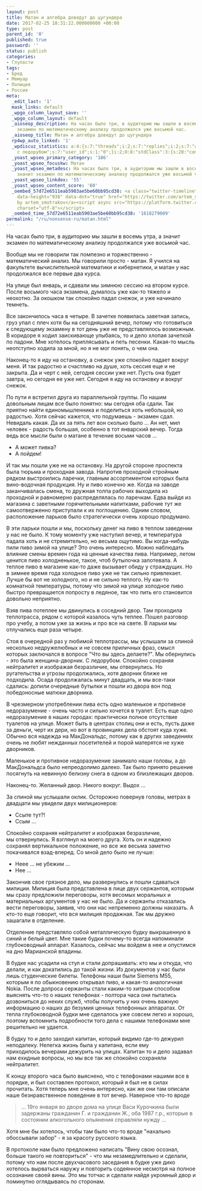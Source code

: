 ```yaml
---
layout: post
title: Матан и алгебра доведут до цугундера
date: 2017-02-25 18:31:22.000000000 +00:00
type: post
parent_id: '0'
published: true
password: ''
status: publish
categories:
- Глупости
tags:
- Бред
- Мемуар
- Полиция
- Россия
meta:
  _edit_last: '1'
  mask_links: default
  _wpgo_column_layout_save: ''
  _wpgo_column_layout: default
  _aioseop_description: На часах было три, в аудиторию мы зашли в восемь утра, а значит
    экзамен по математическому анализу продолжался уже восьмой час.
  _aioseop_title: Матан и алгебра доведут до цугундера
  rp4wp_auto_linked: '1'
  _wpdiscuz_statistics: a:4:{s:7:"threads";i:2;s:7:"replies";i:2;s:7:"authors";i:3;s:14:"recent_authors";a:3:{i:0;O:8:"stdClass":3:{s:20:"comment_author_email";s:25:"artem.smotrakov@gmail.com";s:14:"comment_author";s:5:"artem";s:7:"user_id";s:1:"1";}i:1;O:8:"stdClass":3:{s:20:"comment_author_email";s:15:"diman@diman.com";s:14:"comment_author";s:32:"Бабка
    с ледорубом";s:7:"user_id";s:1:"0";}i:2;O:8:"stdClass":3:{s:20:"comment_author_email";s:20:"tongrachev@gmail.com";s:14:"comment_author";s:3:"Ton";s:7:"user_id";s:1:"0";}}}
  _yoast_wpseo_primary_category: '186'
  _yoast_wpseo_focuskw: Матан
  _yoast_wpseo_metadesc: На часах было три, в аудиторию мы зашли в восемь утра, а
    значит экзамен по математическому анализу продолжался уже восьмой час.
  _yoast_wpseo_linkdex: '55'
  _yoast_wpseo_content_score: '60'
  _oembed_57d72e6511eab5903ae5be60bb95cd38: <a class="twitter-timeline" data-width="625"
    data-height="938" data-dnt="true" href="https://twitter.com/artem_smotrakov?ref_src=twsrc%5Etfw">Tweets
    by artem_smotrakov</a><script async src="https://platform.twitter.com/widgets.js"
    charset="utf-8"></script>
  _oembed_time_57d72e6511eab5903ae5be60bb95cd38: '1618279009'
permalink: "/ru/nonsense-ru/matan.html"
---
```

На часах было три, в аудиторию мы зашли в восемь утра, а значит экзамен по математическому анализу продолжался уже восьмой час.

<!--more-->

Вообще мы не говорили так помпезно и торжественно - математический анализ. Мы говорили просто - матан. Я учился на факультете вычислительной математики и кибернетики, и матан у нас продолжался все первые два курса.

На улице&nbsp;был январь, и сдавали мы зимнюю сессию на втором курсе. После восьмого часа экзамена, думалось уже как-то тяжело и неохотно. За окошком так спокойно падал снежок, и уже начинало темнеть.

Все закончилось часа в четыре. В зачетке появилась заветная запись, груз упал с плеч хотя бы на сегодняшний вечер, потому что готовиться к следующему экзамену в тот день уже не представлялось возможным. В коридоре я ходил заискивающе улыбаясь, то и дело хлопая зачеткой по ладони. Мне хотелось приплясывать и петь&nbsp;песенки. Какая-то мысль неотступно ходила за мной, но я не мог понять, о чем она.

Наконец-то я иду на остановку, а снежок уже спокойно падает вокруг меня. И так радостно и счастливо на душе, хоть сессия еще и не закрыта. Да и черт с ней, сегодня сессии уже нет. Пусть она будет завтра, но сегодня ее уже нет. Сегодня я иду на остановку и вокруг снежок.

По пути я встретил друга из параллельной группы. По нашим довольным лицам все было понятно: мы сегодня оба сдали. Так приятно найти единомышленника и поделиться хоть небольшой, но радостью. Хотя сейчас кажется, что подумаешь - экзамен сдал. Невидаль какая. Да их за пять лет вон сколько было ... Ан нет, мил человек - радость большая, особенно в тот январский вечер. Тогда ведь все мысли были о матане в течение восьми часов ...

- А может пивка?  
- А пойдем!

И так мы пошли уже не на остановку. На другой стороне проспекта была тюрьма и проходная завода. Напротив проходной стройным рядком выстроились ларечки, главным ассортиментом которых была вино-водочная продукция. Ну и пиво конечно же. Когда на заводе заканчивалась смена, то дружная толпа рабочих выходила из проходной и равномерно распределялась по ларечкам. Едва выйдя из магазина с заветными горячительными напитками, рабочие тут же самоотверженно приступали к их поглощению. Одним словом, расположение ларьков было стратегически очень хорошо продумано.

В эти ларьки пошли и мы, поскольку денег на пиво в теплом заведении у нас не было. К тому моменту уже наступил вечер, и температура падала хоть и не стремительно, но весьма ощутимо. Вы когда-нибудь пили пиво зимой на улице? Это очень интересно. Можно наблюдать влияние смены времен года на ценные качества пива. Например, летом ценится пиво холодненькое, такое, чтоб бутылочка запотевала. А теплое пиво в магазине как-то даже вызывает обиду у страждущих. Но в зимнее время года холодное пиво уже не так сильно привлекает. Лучше бы вот не холодного, но и не сильно теплого. Ну как-то комнатной температуры, потому что зимой на улице холодное пиво быстро превращается попросту в ледяное, так что пить его становится довольно неприятно.

Взяв пива потеплее мы двинулись в соседний двор. Там проходила теплотрасса, рядом с которой казалось чуть теплее. Пошел разговор про учебу, а потом уже за жизнь и про все на свете. В ларьки мы отлучались еще раза четыре.

Стоя в очередной раз у любимой теплотрассы, мы услышали за спиной несколько недружелюбных и не совсем приличных фраз, смысл которых заключался в вопросе&nbsp;"Что вы здесь делаете?". Мы обернулись - это была женщина-дворник. С ледорубом. Спокойно сохраняя нейтралитет и изображая безразличие, мы отвернулись. Но ругательства и угрозы продолжались, хотя дворник ближе не подходила. Осада продолжалась минут двадцать, и мы все-таки сдались: допили очередные бутылки и пошли из двора вон под победоносные матюки дворника.

В чрезмерном употреблении пива есть одно маленькое и противное недоразумение - очень часто и сильно хочется в туалет. Есть еще одно недоразумение в наших городах: практически полное отсутствие туалетов на улице. Может быть в центрах столиц они и есть, пусть даже за деньги, черт их дери, но вот в провинциях дела обстоят куда хуже. Обычно вся надежда на МакДональдс, потому как в других заведениях очень не любят нежданных посетителей и порой матерятся не хуже дворников.

Маленькое и противное недоразумение занимало наши головы, а до МакДональдса было непреодолимо далеко. Так было принято решение посягнуть на&nbsp;невинную белизну&nbsp;снега&nbsp;в одном из близлежащих дворов.

Наконец-то. Желанный двор. Никого вокруг. Выдох ...

За спиной мы услышали оклик. Осторожно повернув головы, метрах в двадцати мы увидели двух милиционеров:

- Ссыте тут?!  
- Ссым ...

Спокойно сохраняя нейтралитет и изображая безразличие, мы&nbsp;отвернулись. Я взглянул на моего друга. Хоть он и надежно сохранял вертикальное положение, но все же весьма заметно покачивался взад-вперед. Со мной дело было не лучше:

- Неее ... не убежим ...  
- Нее ...

Закончив свое грязное дело, мы развернулись и пошли сдаваться милиции. Милиция была представлена в лице двух сержантов, которым мы сразу предложили переговоры, хотя весомых моральных и материальных аргументов у нас не было. Да и сержанты отказались вести переговоры, заявив, что они нас непременно должны наказать. А кто-то еще говорит, что вся милиция продажная. Так мы дружно зашагали&nbsp;в отделение.

Отделение представляло собой металлическую будку выкрашенную в синий и белый цвет. Мне такие будки почему-то всегда напоминали глубоководный аппарат. Казалось, сейчас мы войдем в нее и опустимся на дно Марианской впадины.

В будке нас усадили на стул и стали допрашивать: кто мы и откуда, что делали, и как докатились до такой жизни. Из документов у нас были лишь студенческие билеты. Телефоны наши были Siemens M55, которым я по обыкновению открывал пиво, и какая-то аналогичная Nokia. После допроса сержанты стали каким-то хитрым способом выяснять что-то о наших телефонах - полтора часа они пытались дозвониться до неких&nbsp;служб, чтобы получить&nbsp;у них очень важную информацию о наших до безумия ценных телефонных аппаратах. От тепла глубоководной будки мне сделалось уже совсем легко и хорошо, поэтому вспомнить подробности того дела с нашими телефонами мне решительно не удается.

В будку то и дело заходил капитан, который видимо где-то дежурил неподалеку. Нелегка жизнь была у капитана, если ему приходилось&nbsp;вечерами дежурить на улицах. Капитан то и дело задавал нам ехидные вопросы, но мы все так же спокойно сохраняли нейтралитет.

К концу второго часа было выяснено, что с телефонами нашими все в порядке, и был составлен протокол, который я был не в силах прочитать. Хотя теперь мне очень интересно, как же они там описали наше безнравственное поведение в тот вечер. Наверное что-то вроде

> ... 19го января во дворе дома на улице&nbsp;Васи Курочкина были задержаны гражданин Г. и гражданин Ж., оба 1987 г.р., которые в состоянии алкогольного опьянения справляли нужду ...

Хотя мне бы хотелось, чтобы там было что-то вроде "нахально обоссывали забор" - я за красоту русского языка.

В протоколе нам было предложено написать "Вину свою осознал, больше такого не повториться" - что мы незамедлительно и сделали, потому что нам после двухчасового заседания в будке уже дико хотелось вырваться наружу и повторить содеянное несмотря на полное осознание своей вины. Это&nbsp;мы тотчас и сделали найдя укромный двор и поминутно оглядываясь по сторонам.

